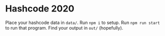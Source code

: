 # Hashcode 2020

Place your hashcode data in `data/`. Run `npm i` to setup.
Run `npm run start` to run that program. Find your output in `out/` (hopefully).

